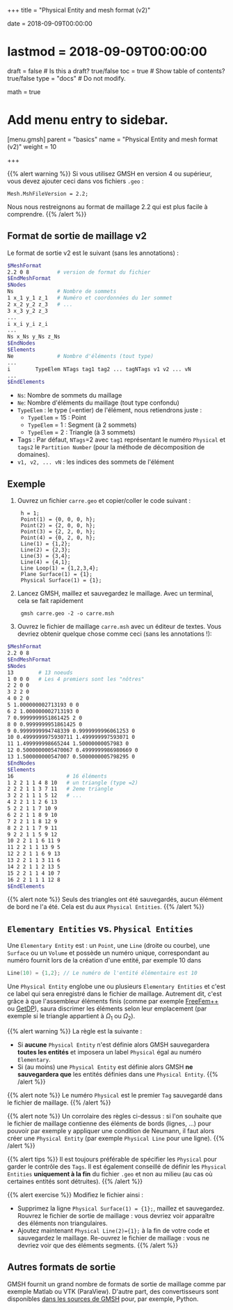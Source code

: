 +++
title = "Physical Entity and mesh format (v2)"

date = 2018-09-09T00:00:00
# lastmod = 2018-09-09T00:00:00

draft = false  # Is this a draft? true/false
toc = true  # Show table of contents? true/false
type = "docs"  # Do not modify.

math = true

# Add menu entry to sidebar.
[menu.gmsh]
  parent = "basics"
  name = "Physical Entity and mesh format (v2)"
  weight = 10

+++

{{% alert warning %}}
Si vous utilisez GMSH en version 4 ou supérieur, vous devez ajouter ceci dans vos fichiers `.geo` :
```
Mesh.MshFileVersion = 2.2;
```
Nous nous restreignons au format de maillage 2.2 qui est plus facile à comprendre. 
{{% /alert %}}

## Format de sortie de maillage v2

Le format de sortie v2 est le suivant (sans les annotations) :

```bash
$MeshFormat
2.2 0 8         # version de format du fichier
$EndMeshFormat
$Nodes
Ns              # Nombre de sommets
1 x_1 y_1 z_1   # Numéro et coordonnées du 1er sommet
2 x_2 y_2 z_3   # ...
3 x_3 y_2 z_3
...
i x_i y_i z_i
...
Ns x_Ns y_Ns z_Ns
$EndNodes
$Elements
Ne              # Nombre d'éléments (tout type)
...
i        TypeElem NTags tag1 tag2 ... tagNTags v1 v2 ... vN
...
$EndElements
```
- `Ns`: Nombre de sommets du maillage
- `Ne`: Nombre d'éléments du maillage (tout type confondu)
- `TypeElem` : le type (=entier) de l'élément, nous retiendrons juste :
  - `TypeElem` = 15 : Point
  - `TypeElem` = 1  : Segment (à 2 sommets)
  - `TypeElem` = 2  : Triangle (à 3 sommets)
- Tags : Par défaut, `NTags`=2 avec `tag1` représentant le numéro `Physical` et `tags2` le `Partition Number` (pour la méthode de décomposition de domaines).
- `v1, v2, ... vN` : les indices des sommets de l'élément

## Exemple

1. Ouvrez un fichier `carre.geo` et copier/coller le code suivant :

    <!-- language: lang-c++ -->
        h = 1;
        Point(1) = {0, 0, 0, h};
        Point(2) = {2, 0, 0, h};
        Point(3) = {2, 2, 0, h};
        Point(4) = {0, 2, 0, h};
        Line(1) = {1,2};
        Line(2) = {2,3};
        Line(3) = {3,4};
        Line(4) = {4,1};
        Line Loop(1) = {1,2,3,4};
        Plane Surface(1) = {1};
        Physical Surface(1) = {1};

2. Lancez GMSH, maillez et sauvegardez le maillage. Avec un terminal, cela se fait rapidement

    <!-- language: lang-bash -->
        gmsh carre.geo -2 -o carre.msh

3. Ouvrez le fichier de maillage `carre.msh` avec un éditeur de textes. Vous devriez obtenir quelque chose comme ceci (sans les annotations !):

```bash
$MeshFormat
2.2 0 8
$EndMeshFormat
$Nodes
13        # 13 noeuds
1 0 0 0   # Les 4 premiers sont les "nôtres"
2 2 0 0
3 2 2 0
4 0 2 0
5 1.000000002713193 0 0
6 2 1.000000002713193 0
7 0.9999999951861425 2 0
8 0 0.9999999951861425 0
9 0.9999999994748339 0.9999999996061253 0
10 0.4999999975930711 1.499999997593071 0
11 1.499999998665244 1.50000000057983 0
12 0.5000000005470067 0.4999999986980669 0
13 1.500000000547007 0.5000000005798295 0
$EndNodes
$Elements
16                 # 16 éléments
1 2 2 1 1 4 8 10   # un triangle (type =2)
2 2 2 1 1 3 7 11   # 2eme triangle
3 2 2 1 1 1 5 12   # ...
4 2 2 1 1 2 6 13
5 2 2 1 1 7 10 9
6 2 2 1 1 8 9 10
7 2 2 1 1 8 12 9
8 2 2 1 1 7 9 11
9 2 2 1 1 5 9 12
10 2 2 1 1 6 11 9
11 2 2 1 1 13 9 5
12 2 2 1 1 6 9 13
13 2 2 1 1 3 11 6
14 2 2 1 1 2 13 5
15 2 2 1 1 4 10 7
16 2 2 1 1 1 12 8
$EndElements
```


{{% alert note %}}
Seuls des triangles ont été sauvegardés, aucun élément de bord ne l'a été. Cela est du aux `Physical Entities`.
{{% /alert %}}

## `Elementary Entities` vs. `Physical Entities`

Une `Elementary Entity` est : un `Point`, une `Line` (droite ou courbe), une `Surface` ou un `Volume` et possède un numéro unique, correspondant au numéro fournit lors de la création d'une entité, par exemple 10 dans
``` c++
Line(10) = {1,2}; // Le numéro de l'entité élémentaire est 10
```

Une `Physical Entity` englobe une ou plusieurs `Elementary Entities` et c'est ce label qui sera enregistré dans le fichier de maillage.
Autrement dit, c'est grâce à que l'assembleur éléments finis (comme par exemple [FreeFem++](http://www.freefem.org) ou [GetDP](https://getdp.info)), saura discrimer les éléments selon leur emplacement (par exemple si le triangle appartient à $\Omega_1$ ou $\Omega_2$).

{{% alert warning %}}
La règle est la suivante :

- Si **aucune** `Physical Entity` n'est définie alors GMSH sauvegardera **toutes les entités** et imposera un label `Physical` égal au numéro `Elementary`.
- Si (au moins) une `Physical Entity` est définie alors GMSH **ne sauvegardera que** les entités définies dans une `Physical Entity`.
{{% /alert %}}

{{% alert note %}}
Le numéro `Physical` est le premier `Tag` sauvegardé dans le fichier de maillage.
{{% /alert %}}


{{% alert note %}}
Un corrolaire des règles ci-dessus : si l'on souhaite que le fichier de maillage contienne des éléments de bords (lignes, ...) pour pouvoir par exemple y appliquer une condition de Neumann, il faut alors créer une `Physical Entity` (par exemple `Physical Line` pour une ligne).
{{% /alert %}}


{{% alert tips %}}
Il est toujours préférable de spécifier les `Physical` pour garder le contrôle des `Tags`. Il est également conseillé de définir les `Physical Entities` **uniquement à la fin** du fichier `.geo` et non au milieu (au cas où certaines entités sont détruites).
{{% /alert %}}

{{% alert exercise %}}
Modifiez le fichier ainsi :

- Supprimez la ligne  `Physical Surface(1) = {1};`, maillez et sauvegardez. Rouvrez le fichier de sortie de maillage : vous devriez voir apparaître des éléments non triangulaires.
- Ajoutez maintenant `Physical Line(2)={1};` à la fin de votre code et sauvegardez le maillage. Re-ouvrez le fichier de maillage : vous ne devriez voir que des éléments segments.
{{% /alert %}}

## Autres formats de sortie

GMSH fournit un grand nombre de formats de sortie de maillage comme par exemple Matlab ou VTK (ParaView). D'autre part, des convertisseurs sont disponibles [dans les sources de GMSH](https://gitlab.onelab.info/gmsh/gmsh/tree/master/utils/converters) pour, par exemple, Python.
